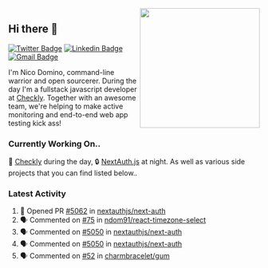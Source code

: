 <img align="right" src="https://user-images.githubusercontent.com/7415984/172472491-91b16eac-fa22-4ecf-92df-d687139fd1f9.gif" width="240" />

## Hi there 👋

[![Twitter Badge](https://img.shields.io/badge/-@ndom91-1ca0f1?style=flat-square&labelColor=1ca0f1&logo=twitter&logoColor=white&link=https://twitter.com/ndom91)](https://twitter.com/ndom91) [![Linkedin Badge](https://img.shields.io/badge/-ndom91-blue?style=flat-square&logo=Linkedin&logoColor=white&link=https://www.linkedin.com/in/ndom91/)](https://www.linkedin.com/in/ndom91/) [![Gmail Badge](https://img.shields.io/badge/-yo@ndo.dev-c14438?style=flat-square&logo=mail.ru&logoColor=white&link=mailto:yo@ndo.dev)](mailto:yo@ndo.dev)

I'm Nico Domino, command-line warrior and open sourcerer. During the day I'm a fullstack javascript developer at [Checkly](https://checklyhq.com). Together with an awesome team, we're helping to make active monitoring and end-to-end web app testing kick ass!

### Currently Working On..

🦝 [Checkly](https://checklyhq.com) during the day, 🔒 [NextAuth.js](https://github.com/nextauthjs/next-auth) at night. As well as various side projects that you can find listed below..

<!--START_SECTION_PROFILE_VIEWS:readme-info-->
<!--END_SECTION_PROFILE_VIEWS:readme-info-->

<!--START_SECTION_DAILY_COMMIT:readme-info-->
<!--END_SECTION_DAILY_COMMIT:readme-info-->

<!--START_SECTION_WEEKLY_COMMIT:readme-info-->
<!--END_SECTION_WEEKLY_COMMIT:readme-info-->

### Latest Activity

<!--START_SECTION:activity-->
1. 💪 Opened PR [#5062](https://github.com/nextauthjs/next-auth/pull/5062) in [nextauthjs/next-auth](https://github.com/nextauthjs/next-auth)
2. 🗣 Commented on [#75](https://github.com/ndom91/react-timezone-select/issues/75) in [ndom91/react-timezone-select](https://github.com/ndom91/react-timezone-select)
3. 🗣 Commented on [#5050](https://github.com/nextauthjs/next-auth/issues/5050) in [nextauthjs/next-auth](https://github.com/nextauthjs/next-auth)
4. 🗣 Commented on [#5050](https://github.com/nextauthjs/next-auth/issues/5050) in [nextauthjs/next-auth](https://github.com/nextauthjs/next-auth)
5. 🗣 Commented on [#52](https://github.com/charmbracelet/gum/issues/52) in [charmbracelet/gum](https://github.com/charmbracelet/gum)
<!--END_SECTION:activity-->
